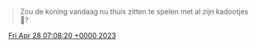 > Zou de koning vandaag nu thuis zitten te spelen met al zijn kadootjes 🎁?

<img src="../../media/tweet.ico" width="12" /> [Fri Apr 28 07:08:20 +0000 2023](https://twitter.com/DromerDenker/status/1651845789344231431)